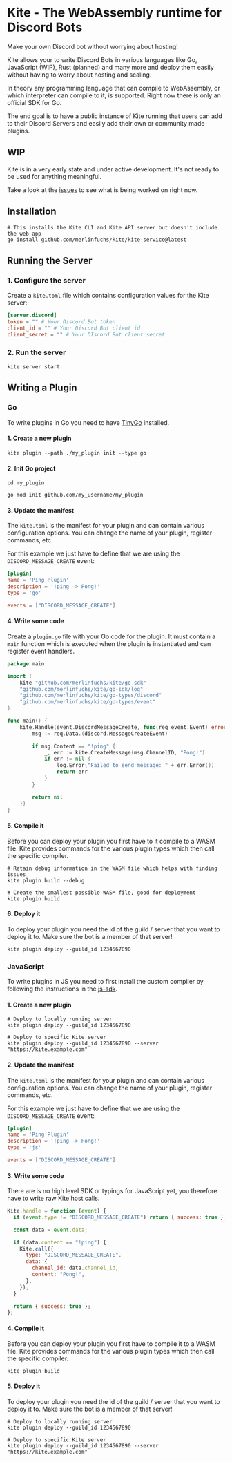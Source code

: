 # Kite - The WebAssembly runtime for Discord Bots

Make your own Discord bot without worrying about hosting!

Kite allows your to write Discord Bots in various languages like Go, JavaScript (WIP), Rust (planned) and many more and deploy them easily without having to worry about hosting and scaling.

In theory any programming language that can compile to WebAssembly, or which interpreter can compile to it, is supported. Right now there is only an official SDK for Go.

The end goal is to have a public instance of Kite running that users can add to their Discord Servers and easily add their own or community made plugins.

## WIP

Kite is in a very early state and under active development. It's not ready to be used for anything meaningful.

Take a look at the [issues](https://github.com/merlinfuchs/kite/issues) to see what is being worked on right now.

## Installation

```shell
# This installs the Kite CLI and Kite API server but doesn't include the web app
go install github.com/merlinfuchs/kite/kite-service@latest
```

## Running the Server

### 1. Configure the server

Create a `kite.toml` file which contains configuration values for the Kite server:

```toml
[server.discord]
token = "" # Your Discord Bot token
client_id = "" # Your Discord Bot client id
client_secret = "" # Your DIscord Bot client secret
```

### 2. Run the server

```shell
kite server start
```

## Writing a Plugin

### Go

To write plugins in Go you need to have [TinyGo](https://tinygo.org/getting-started/install/) installed.

#### 1. Create a new plugin

```shell
kite plugin --path ./my_plugin init --type go
```

#### 2. Init Go project

```shell
cd my_plugin

go mod init github.com/my_username/my_plugin
```

#### 3. Update the manifest

The `kite.toml` is the manifest for your plugin and can contain various configuration options. You can change the name of your plugin, register commands, etc.

For this example we just have to define that we are using the `DISCORD_MESSAGE_CREATE` event:

```toml
[plugin]
name = 'Ping Plugin'
description = '!ping -> Pong!'
type = 'go'

events = ["DISCORD_MESSAGE_CREATE"]
```

#### 4. Write some code

Create a `plugin.go` file with your Go code for the plugin. It must contain a `main` function which is executed when the plugin is instantiated and can register event handlers.

```go
package main

import (
    kite "github.com/merlinfuchs/kite/go-sdk"
    "github.com/merlinfuchs/kite/go-sdk/log"
    "github.com/merlinfuchs/kite/go-types/discord"
    "github.com/merlinfuchs/kite/go-types/event"
)

func main() {
    kite.Handle(event.DiscordMessageCreate, func(req event.Event) error {
        msg := req.Data.(discord.MessageCreateEvent)

        if msg.Content == "!ping" {
            _, err := kite.CreateMessage(msg.ChannelID, "Pong!")
            if err != nil {
                log.Error("Failed to send message: " + err.Error())
                return err
            }
        }

        return nil
    })
}
```

#### 5. Compile it

Before you can deploy your plugin you first have to it compile to a WASM file. Kite provides commands for the various plugin types which then call the specific compiler.

```shell
# Retain debug information in the WASM file which helps with finding issues
kite plugin build --debug

# Create the smallest possible WASM file, good for deployment
kite plugin build
```

#### 6. Deploy it

To deploy your plugin you need the id of the guild / server that you want to deploy it to. Make sure the bot is a member of that server!

```shell
kite plugin deploy --guild_id 1234567890
```

### JavaScript

To write plugins in JS you need to first install the custom compiler by following the instructions in the [js-sdk](js-sdk).

#### 1. Create a new plugin

```shell
# Deploy to locally running server
kite plugin deploy --guild_id 1234567890

# Deploy to specific Kite server
kite plugin deploy --guild_id 1234567890 --server "https://kite.example.com"
```

#### 2. Update the manifest

The `kite.toml` is the manifest for your plugin and can contain various configuration options. You can change the name of your plugin, register commands, etc.

For this example we just have to define that we are using the `DISCORD_MESSAGE_CREATE` event:

```toml
[plugin]
name = 'Ping Plugin'
description = '!ping -> Pong!'
type = 'js'

events = ["DISCORD_MESSAGE_CREATE"]
```

#### 3. Write some code

There are is no high level SDK or typings for JavaScript yet, you therefore have to write raw Kite host calls.

```js
Kite.handle = function (event) {
  if (event.type != "DISCORD_MESSAGE_CREATE") return { success: true };

  const data = event.data;

  if (data.content == "!ping") {
    Kite.call({
      type: "DISCORD_MESSAGE_CREATE",
      data: {
        channel_id: data.channel_id,
        content: "Pong!",
      },
    });
  }

  return { success: true };
};
```

#### 4. Compile it

Before you can deploy your plugin you first have to compile it to a WASM file. Kite provides commands for the various plugin types which then call the specific compiler.

```shell
kite plugin build
```

#### 5. Deploy it

To deploy your plugin you need the id of the guild / server that you want to deploy it to. Make sure the bot is a member of that server!

```shell
# Deploy to locally running server
kite plugin deploy --guild_id 1234567890

# Deploy to specific Kite server
kite plugin deploy --guild_id 1234567890 --server "https://kite.example.com"
```
